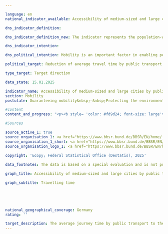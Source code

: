```yaml
---

language: en        
national_indicator_available: Accessibility of medium-sized and large cities by public transport        

dns_indicator_definition:         

dns_indicator_definition_new: The indicator represents the population-weighted average travel time by public transport to the nearest medium or regional centre (in minutes).        

dns_indicator_intention:         

dns_political_intention: Mobility is an important factor in enabling people to participate in society. Accordingly, space and transport should be designed in such a way that there are good mobility options for the entire population and appropriate connections to medium-sized or regional centres.        

political_target: Reduction of average travel time by public transport        

type_target: Target direction        

data_state: 15.01.2025        

indicator_name: Accessibility of medium-sized and large cities by public transport        
section: Mobility        
postulate: Guaranteeing mobility&nbsp;–&nbsp;Protecting the environment        

#content         
content_and_progress: "<p><b style= 'color: #fd9d24; font-size: large'>11.2.c Accessibility of medium-sized and large cities by public transport</b><br><br>The indicator is calculated by the Federal Institute for Research on Building, Urban Affairs and Spatial Development (<abbr title='Federal Institute for Research on Building, Urban Affairs and Spatial Development' tabindex='0'>BBSR</abbr>). Public transport is defined as services accessible to everyone upon payment of a fare. Flexible service forms such as demand-responsive minibuses, which operate without fixed stops and timetables upon request, are not taken into account.<br><br>The population-weighted average travel time to the nearest medium- or upper-order centre was 23.5&nbsp;minutes in 2012. By 2020, this had decreased to 20.5&nbsp;minutes and further declined to 17.7&nbsp;minutes in 2024. This corresponds to a reduction of 24.7&nbsp;% over the period from 2012&nbsp;to 2024.<br><br>However, the comparability of the results is limited due to changes in methodology and calculation bases over time. On the one hand, the number of medium- and upper-order centres considered has varied. On the other hand, from 2024&nbsp;onwards, travel times have no longer been calculated from every stop, but for the first time from every inhabited 100×100-metre grid cell. For this purpose, the entire national territory was divided into grid cells of this size, and residency was verified using registered addresses. Furthermore, in major cities, district and neighbourhood centres are now also included as destinations.<br><br>In addition, updated data sources on timetables and transport networks as well as the results of the 2022&nbsp;Census at grid cell level have been incorporated into the analyses.<br><br>The basis for the accessibility analyses by public transport are nationwide timetable data in GTFS format (scheduled timetable data), which are aggregated via the DELFI Integration Platform (DIP) from the regional information systems and made available on the <a href='https://www.opendata-oepnv.de/ht/de/willkommen' target='blank' onclick='return confirm_alert('of Open Datat ÖPNV','En')'>Open Data ÖPNV platform</a>. Based on this, the shortest travel times to the nearest medium- or upper-order centre during the morning peak period were determined.<br><br>The definition of the time window for the morning peak period varied by reporting year: in 2012, connections with arrival times between 06:00&nbsp;and 09:00&nbsp;were considered; in 2020, between 06:00&nbsp;and 12:00. For 2024, the start time or journey commencement was set to 8&nbsp;October 2024&nbsp;at 08:00&nbsp;–&nbsp;a working day outside school holidays. The frequency of services and connections outside the respective time windows are not included in the indicator calculation.<br><br>In addition to travel times, access times to departure stops were also considered. For this purpose, a nationwide street and path network based on OpenStreetMap was used, modelling access, egress, and transfer routes. Different travel speeds were assumed&nbsp;–&nbsp;approximately 3.6&nbsp;km/h for pedestrians and 18&nbsp;km/h for cyclists&nbsp;–&nbsp;allowing the representation of various travel modes.<br><br>The classification of a location as a medium- or upper-order centre is carried out by the Landesplanungsbehörden of the Länder. This classification is primarily based on the provision of goods, services and infrastructure that are not available in the surrounding lower-order centres. Examples include specialist medical practices, hospitals, cultural institutions as well as secondary schools and universities.<br><br>Up to and including 2024, each medium- or upper-order centre&nbsp;–&nbsp;including in large cities&nbsp;–&nbsp;was represented by only one destination point (city centre). In 2024, in all upper-order centres with more than 250,000&nbsp;inhabitants, an additional 107&nbsp;central locations at district or neighbourhood level were included alongside the city centre. The basis for this was commuter and mobile phone data interconnections at grid cell level, the Central Shopping District (infas 360), as well as cluster analyses based on Points-of-Interest data from the Federal Agency for Cartography and Geodesy (<abbr title='Federal Agency for Cartography and Geodesy' tabindex='0'>BKG</abbr>).<br><br>Only locations with a catchment area of at least 50,000&nbsp;inhabitants, where medium-order functions can be comprehensively provided, were included.<br><br>By includingthese additional central locations as destinations, a more differentiated picture of accessibility within major cities emerges. This provides a significantly more realistic depiction of public service provision with regard to medium-order functions.</p>"                

#Sources        

source_active_1: true
source_organisation_1: <a href="https://www.bbsr.bund.de/BBSR/EN/home/_node.html" target="_blank" onclick="return confirm_alert('the Federal Institute for Research on Building, Urban Affairs and Spatial Development', 'En')">Federal Institute for Research on Building, Urban Affairs and Spatial Development</a>
source_organisation_1_short: <a href="https://www.bbsr.bund.de/BBSR/EN/home/_node.html" target="_blank" onclick="return confirm_alert('the Federal Institute for Research on Building, Urban Affairs and Spatial Development', 'En')">Federal Institute for Research on Building, Urban Affairs and Spatial Development</a>
source_organisation_logo_1: <a href="https://www.bbsr.bund.de/BBSR/EN/home/_node.html" target="_blank" onclick="return confirm_alert('the Federal Institute for Research on Building, Urban Affairs and Spatial Development', 'En')"><img src="https://dns-indikatoren.de/public/OrgImgEn/bbsr.png" alt="Federal Institute for Research on Building, Urban Affairs and Spatial Development" title=" Click here to visit the homepage of the organizationFederal Institute for Research on Building, Urban Affairs and Spatial Development" style="height:60px; width:148px; border:transparent"/></a>
        
copyright: '&copy; Federal Statistical Office (Destatis), 2025'        

data_footnotes: The data is based on a special evaluation and is not publicly available.<br>• Due to changes in the methodology and calculation basis, a comparison of the data for the 2024&nbsp;survey year with previous years is only possible to a limited extent (break in time series).        

graph_title: Accessibility of medium-sized and large cities by public transport        

graph_subtitle: Travelling time        

        

                

national_geographical_coverage: Germany        
rating: ''        

target_description: The average journey time by public transport to the nearest medium-sized or regional centre should be reduced.<br><br>Current development towards the target, but no conclusive assessment possible. Too few data points.        
---
```


